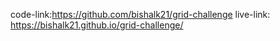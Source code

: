 code-link:https://github.com/bishalk21/grid-challenge
live-link: https://bishalk21.github.io/grid-challenge/
